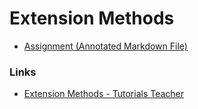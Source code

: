 # Extension Methods

- [Assignment (Annotated Markdown File)](./Assignment.md)

### Links

- [Extension Methods - Tutorials Teacher](http://www.tutorialsteacher.com/csharp/csharp-extension-method)